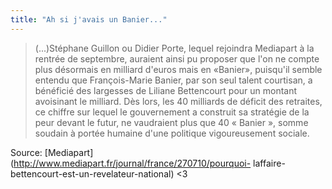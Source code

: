 ```yaml
---
title: "Ah si j'avais un Banier..."
---
```


> (...)Stéphane Guillon ou Didier Porte, lequel rejoindra Mediapart à la
rentrée de septembre, auraient ainsi pu proposer que l'on ne compte plus
désormais en milliard d'euros mais en «Banier», puisqu'il semble entendu que
François-Marie Banier, par son seul talent courtisan, a bénéficié des
largesses de Liliane Bettencourt pour un montant avoisinant le milliard. Dès
lors, les 40 milliards de déficit des retraites, ce chiffre sur lequel le
gouvernement a construit sa stratégie de la peur devant le futur, ne
vaudraient plus que 40 « Banier », somme soudain à portée humaine d'une
politique vigoureusement sociale.

Source: [Mediapart](http://www.mediapart.fr/journal/france/270710/pourquoi-
laffaire-bettencourt-est-un-revelateur-national) <3

